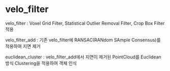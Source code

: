 # velo_filter
velo_filter : Voxel Grid Filter, Statistical Outlier Removal Filter, Crop Box Filter 적용

velo_filter_add : 기존 velo_filter에 RANSAC(RANdom SAmple Consensus)를 적용하여 지면 제거

euclidean_cluster : velo_filter_add에서 지면이 제거된 PointCloud를 Euclidean 방식 Clustering을 적용하여 객체 인식

